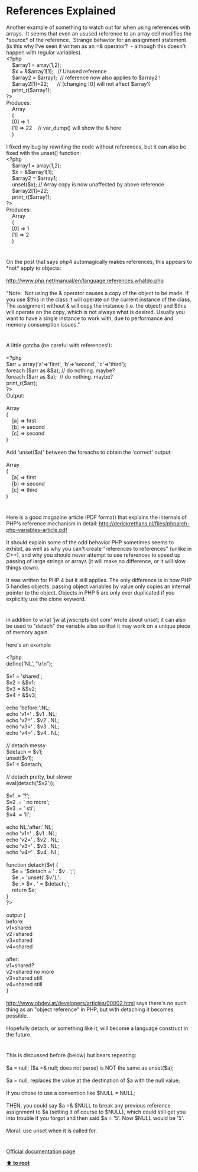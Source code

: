 # References Explained




<div class="phpcode"><span class="html">
Another example of something to watch out for when using references with arrays.&#xA0; It seems that even an usused reference to an array cell modifies the *source* of the reference.&#xA0; Strange behavior for an assignment statement (is this why I&apos;ve seen it written as an =&amp; operator?&#xA0; - although this doesn&apos;t happen with regular variables).<br><span class="default">&lt;?php<br>&#xA0; &#xA0; $array1 </span><span class="keyword">= array(</span><span class="default">1</span><span class="keyword">,</span><span class="default">2</span><span class="keyword">);<br>&#xA0; &#xA0; </span><span class="default">$x </span><span class="keyword">= &amp;</span><span class="default">$array1</span><span class="keyword">[</span><span class="default">1</span><span class="keyword">];&#xA0;&#xA0; </span><span class="comment">// Unused reference<br>&#xA0; &#xA0; </span><span class="default">$array2 </span><span class="keyword">= </span><span class="default">$array1</span><span class="keyword">;&#xA0; </span><span class="comment">// reference now also applies to $array2 !<br>&#xA0; &#xA0; </span><span class="default">$array2</span><span class="keyword">[</span><span class="default">1</span><span class="keyword">]=</span><span class="default">22</span><span class="keyword">;&#xA0; &#xA0; &#xA0; </span><span class="comment">// (changing [0] will not affect $array1)<br>&#xA0; &#xA0; </span><span class="default">print_r</span><span class="keyword">(</span><span class="default">$array1</span><span class="keyword">);<br></span><span class="default">?&gt;<br></span>Produces:<br>&#xA0; &#xA0; Array<br>&#xA0; &#xA0; (<br>&#xA0; &#xA0; [0] =&gt; 1<br>&#xA0; &#xA0; [1] =&gt; 22&#xA0; &#xA0; // var_dump() will show the &amp; here<br>&#xA0; &#xA0; )<br><br>I fixed my bug by rewriting the code without references, but it can also be fixed with the unset() function:<br><span class="default">&lt;?php<br>&#xA0; &#xA0; $array1 </span><span class="keyword">= array(</span><span class="default">1</span><span class="keyword">,</span><span class="default">2</span><span class="keyword">);<br>&#xA0; &#xA0; </span><span class="default">$x </span><span class="keyword">= &amp;</span><span class="default">$array1</span><span class="keyword">[</span><span class="default">1</span><span class="keyword">];<br>&#xA0; &#xA0; </span><span class="default">$array2 </span><span class="keyword">= </span><span class="default">$array1</span><span class="keyword">;<br>&#xA0; &#xA0; unset(</span><span class="default">$x</span><span class="keyword">); </span><span class="comment">// Array copy is now unaffected by above reference<br>&#xA0; &#xA0; </span><span class="default">$array2</span><span class="keyword">[</span><span class="default">1</span><span class="keyword">]=</span><span class="default">22</span><span class="keyword">;<br>&#xA0; &#xA0; </span><span class="default">print_r</span><span class="keyword">(</span><span class="default">$array1</span><span class="keyword">);<br></span><span class="default">?&gt;<br></span>Produces:<br>&#xA0; &#xA0; Array<br>&#xA0; &#xA0; (<br>&#xA0; &#xA0; [0] =&gt; 1<br>&#xA0; &#xA0; [1] =&gt; 2<br>&#xA0; &#xA0; )</span>
</div>
  

#


<div class="phpcode"><span class="html">
On the post that says php4 automagically makes references, this appears to *not* apply to objects:<br><br><a href="http://www.php.net/manual/en/language.references.whatdo.php" rel="nofollow" target="_blank">http://www.php.net/manual/en/language.references.whatdo.php</a><br><br>&quot;Note:&#xA0; Not using the &amp; operator causes a copy of the object to be made. If you use $this in the class it will operate on the current instance of the class. The assignment without &amp; will copy the instance (i.e. the object) and $this will operate on the copy, which is not always what is desired. Usually you want to have a single instance to work with, due to performance and memory consumption issues.&quot;</span>
</div>
  

#


<div class="phpcode"><span class="html">
A little gotcha (be careful with references!):<br><br><span class="default">&lt;?php<br>$arr </span><span class="keyword">= array(</span><span class="string">&apos;a&apos;</span><span class="keyword">=&gt;</span><span class="string">&apos;first&apos;</span><span class="keyword">, </span><span class="string">&apos;b&apos;</span><span class="keyword">=&gt;</span><span class="string">&apos;second&apos;</span><span class="keyword">, </span><span class="string">&apos;c&apos;</span><span class="keyword">=&gt;</span><span class="string">&apos;third&apos;</span><span class="keyword">);<br>foreach (</span><span class="default">$arr </span><span class="keyword">as &amp;</span><span class="default">$a</span><span class="keyword">); </span><span class="comment">// do nothing. maybe?<br></span><span class="keyword">foreach (</span><span class="default">$arr </span><span class="keyword">as </span><span class="default">$a</span><span class="keyword">);&#xA0; </span><span class="comment">// do nothing. maybe?<br></span><span class="default">print_r</span><span class="keyword">(</span><span class="default">$arr</span><span class="keyword">);<br></span><span class="default">?&gt;<br></span>Output:<br><br>Array<br>(<br>&#xA0; &#xA0; [a] =&gt; first<br>&#xA0; &#xA0; [b] =&gt; second<br>&#xA0; &#xA0; [c] =&gt; second<br>)<br><br>Add &apos;unset($a)&apos; between the foreachs to obtain the &apos;correct&apos; output:<br><br>Array<br>(<br>&#xA0; &#xA0; [a] =&gt; first<br>&#xA0; &#xA0; [b] =&gt; second<br>&#xA0; &#xA0; [c] =&gt; third<br>)</span>
</div>
  

#


<div class="phpcode"><span class="html">
Here is a good magazine article (PDF format) that explains the internals of PHP&apos;s reference mechanism in detail: <a href="http://derickrethans.nl/files/phparch-php-variables-article.pdf" rel="nofollow" target="_blank">http://derickrethans.nl/files/phparch-php-variables-article.pdf</a><br><br>It should explain some of the odd behavior PHP sometimes seems to exhibit, as well as why you can&apos;t create &quot;references to references&quot; (unlike in C++), and why you should never attempt to use references to speed up passing of large strings or arrays (it will make no difference, or it will slow things down).<br><br>It was written for PHP 4 but it still applies. The only difference is in how PHP 5 handles objects: passing object variables by value only copies an internal pointer to the object. Objects in PHP 5 are only ever duplicated if you explicitly use the clone keyword.</span>
</div>
  

#


<div class="phpcode"><span class="html">
in addition to what &apos;jw at jwscripts dot com&apos; wrote about unset; it can also be used to &quot;detach&quot; the variable alias so that it may work on a unique piece of memory again.<br><br>here&apos;s an example<br><br><span class="default">&lt;?php<br>define</span><span class="keyword">(</span><span class="string">&apos;NL&apos;</span><span class="keyword">, </span><span class="string">&quot;\r\n&quot;</span><span class="keyword">);<br><br></span><span class="default">$v1 </span><span class="keyword">= </span><span class="string">&apos;shared&apos;</span><span class="keyword">;<br></span><span class="default">$v2 </span><span class="keyword">= &amp;</span><span class="default">$v1</span><span class="keyword">;<br></span><span class="default">$v3 </span><span class="keyword">= &amp;</span><span class="default">$v2</span><span class="keyword">;<br></span><span class="default">$v4 </span><span class="keyword">= &amp;</span><span class="default">$v3</span><span class="keyword">;<br><br>echo </span><span class="string">&apos;before:&apos;</span><span class="keyword">.</span><span class="default">NL</span><span class="keyword">;<br>echo </span><span class="string">&apos;v1=&apos; </span><span class="keyword">. </span><span class="default">$v1 </span><span class="keyword">. </span><span class="default">NL</span><span class="keyword">;<br>echo </span><span class="string">&apos;v2=&apos; </span><span class="keyword">. </span><span class="default">$v2 </span><span class="keyword">. </span><span class="default">NL</span><span class="keyword">;<br>echo </span><span class="string">&apos;v3=&apos; </span><span class="keyword">. </span><span class="default">$v3 </span><span class="keyword">. </span><span class="default">NL</span><span class="keyword">;<br>echo </span><span class="string">&apos;v4=&apos; </span><span class="keyword">. </span><span class="default">$v4 </span><span class="keyword">. </span><span class="default">NL</span><span class="keyword">;<br><br></span><span class="comment">// detach messy<br></span><span class="default">$detach </span><span class="keyword">= </span><span class="default">$v1</span><span class="keyword">;<br>unset(</span><span class="default">$v1</span><span class="keyword">);<br></span><span class="default">$v1 </span><span class="keyword">= </span><span class="default">$detach</span><span class="keyword">;<br><br></span><span class="comment">// detach pretty, but slower<br></span><span class="keyword">eval(</span><span class="default">detach</span><span class="keyword">(</span><span class="string">&apos;$v2&apos;</span><span class="keyword">));<br><br></span><span class="default">$v1 </span><span class="keyword">.= </span><span class="string">&apos;?&apos;</span><span class="keyword">;<br></span><span class="default">$v2 </span><span class="keyword">.= </span><span class="string">&apos; no more&apos;</span><span class="keyword">;<br></span><span class="default">$v3 </span><span class="keyword">.= </span><span class="string">&apos; sti&apos;</span><span class="keyword">;<br></span><span class="default">$v4 </span><span class="keyword">.= </span><span class="string">&apos;ll&apos;</span><span class="keyword">;<br><br>echo </span><span class="default">NL</span><span class="keyword">.</span><span class="string">&apos;after:&apos;</span><span class="keyword">.</span><span class="default">NL</span><span class="keyword">;<br>echo </span><span class="string">&apos;v1=&apos; </span><span class="keyword">. </span><span class="default">$v1 </span><span class="keyword">. </span><span class="default">NL</span><span class="keyword">;<br>echo </span><span class="string">&apos;v2=&apos; </span><span class="keyword">. </span><span class="default">$v2 </span><span class="keyword">. </span><span class="default">NL</span><span class="keyword">;<br>echo </span><span class="string">&apos;v3=&apos; </span><span class="keyword">. </span><span class="default">$v3 </span><span class="keyword">. </span><span class="default">NL</span><span class="keyword">;<br>echo </span><span class="string">&apos;v4=&apos; </span><span class="keyword">. </span><span class="default">$v4 </span><span class="keyword">. </span><span class="default">NL</span><span class="keyword">;<br><br>function </span><span class="default">detach</span><span class="keyword">(</span><span class="default">$v</span><span class="keyword">) {<br>&#xA0; &#xA0; </span><span class="default">$e </span><span class="keyword">= </span><span class="string">&apos;$detach = &apos; </span><span class="keyword">. </span><span class="default">$v </span><span class="keyword">. </span><span class="string">&apos;;&apos;</span><span class="keyword">;<br>&#xA0; &#xA0; </span><span class="default">$e </span><span class="keyword">.= </span><span class="string">&apos;unset(&apos;</span><span class="keyword">.</span><span class="default">$v</span><span class="keyword">.</span><span class="string">&apos;);&apos;</span><span class="keyword">;<br>&#xA0; &#xA0; </span><span class="default">$e </span><span class="keyword">.= </span><span class="default">$v </span><span class="keyword">. </span><span class="string">&apos; = $detach;&apos;</span><span class="keyword">;<br>&#xA0; &#xA0; return </span><span class="default">$e</span><span class="keyword">;<br>}<br></span><span class="default">?&gt;<br></span><br>output {<br>before:<br>v1=shared<br>v2=shared<br>v3=shared<br>v4=shared<br><br>after:<br>v1=shared?<br>v2=shared no more<br>v3=shared still<br>v4=shared still<br>}<br><br><a href="http://www.obdev.at/developers/articles/00002.html" rel="nofollow" target="_blank">http://www.obdev.at/developers/articles/00002.html</a> says there&apos;s no such thing as an &quot;object reference&quot; in PHP, but with detaching it becomes possible.<br><br>Hopefully detach, or something like it, will become a language construct in the future.</span>
</div>
  

#


<div class="phpcode"><span class="html">
This is discussed before (below) but bears repeating:<br><br>$a = null; ($a =&amp; null; does not parse) is NOT the same as unset($a);<br><br>$a = null; replaces the value at the destination of $a with the null value;<br><br>If you chose to use a convention like $NULL = NULL;<br><br>THEN, you could say $a =&amp; $NULL to break any previous reference assignment to $a (setting it of course to $NULL), which could still get you into trouble if you forgot and then said $a = &apos;5&apos;. Now $NULL would be &apos;5&apos;.<br><br>Moral: use unset when it is called for.</span>
</div>
  

#

[Official documentation page](https://www.php.net/manual/en/language.references.php)

**[⬆ to root](/)**